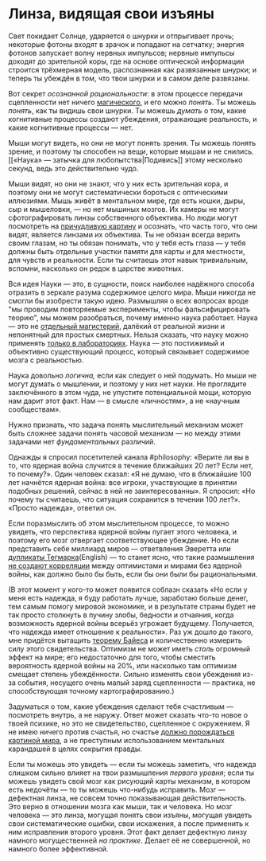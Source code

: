 # Линза, видящая свои изъяны
Свет покидает Солнце, ударяется о шнурки и отпрыгивает прочь; некоторые фотоны входят в зрачок и попадают на сетчатку; энергия фотонов запускает волну нервных импульсов; нервные импульсы доходят до зрительной коры, где на основе оптической информации строится трёхмерная модель, распознанная как развязанные шнурки; и теперь ты убеждён в том, что твои шнурки и в самом деле развязаны. 

Вот секрет *осознанной рациональности*: в этом процессе передачи сцепленности нет ничего [магического][1], и его можно *понять*. Ты можешь *понять*, как ты видишь свои шнурки. Ты можешь *думать* о том, какие когнитивные процессы создают убеждения, отражающие реальность, и какие когнитивные процессы — нет. 

Мыши могут видеть, но они не могут понять зрения. Ты можешь понять зрение, и поэтому ты способен на вещи, которые мышам и не снились. [[«Наука» — затычка для любопытства|Подивись]] этому несколько секунд, ведь это действительно чудо. 

Мыши видят, но они не знают, что у них есть зрительная кора, и поэтому они не могут систематически бороться с оптическими иллюзиями. Мышь живёт в ментальном мире, где есть кошки, дыры, сыр и мышеловки, — но нет мышиных мозгов. Их камеры не могут сфотографировать линзы собственного объектива. Но люди могут посмотреть на [причудливую картину][3] и осознать, что часть того, что они видят, является линзами их объектива. Ты не обязан всегда верить своим глазам, но ты обязан понимать, что у тебя есть глаза — у тебя должны быть отдельные участки памяти для карты и для местности, для чувств и реальности. Если ты считаешь этот навык тривиальным, вспомни, насколько он редок в царстве животных. 

Вся идея Науки — это, в сущности, поиск наиболее надёжного способа отразить в зеркале разума содержимое целого мира. Мыши никогда не смогли бы изобрести такую идею. Размышляя о всех вопросах вроде "мы проводим повторяемые эксперименты, чтобы фальсифицировать теорию", мы можем разобраться, почему именно наука работает. Наука — это не [отдельный магистерий][4], далёкий от реальной жизни и непонятный для простых смертных. Нельзя сказать, что науку можно применять [только в лабораториях][5]. Наука — это постижимый и объективно существующий процесс, который связывает содержимое мозга с реальностью.

Наука довольно *логична,* если как следует о ней подумать. Но мыши не могут думать о мышлении, и поэтому у них нет науки. Не проглядите заключённого в этом чуда, не упустите потенциальной мощи, которую нам дарит этот факт. Нам — в смысле «личностям», а не «научным сообществам». 

Нужно признать, что задача понять мыслительный механизм может быть сложнее задачи понять часовой механизм — но между этими задачами нет *фундаментальных* различий. 

Однажды я спросил посетителей канала #philosophy: «Верите ли вы в то, что ядерная война случится в течение ближайших 20 лет? Если нет, то почему?». Один человек сказал: «Я не думаю, что в ближайшие 100 лет начнётся ядерная война: все игроки, участвующие в принятии подобных решений, сейчас в ней не заинтересованны». Я спросил: «Но почему ты считаешь, что ситуация сохранится в течении 100 лет?». «Просто надежда», ответил он. 

Если поразмыслить об этом мыслительном процессе, то можно увидеть, что перспектива ядерной войны пугает этого человека, и поэтому его мозг отвергает соответствующее убеждение. Но если представить себе миллиард миров — ответвления Эверетта или [дупликаты Тегмарка][6](English) — то станет ясно, что такие размышления [не создают корреляции][7] между оптимистами и мирами без ядерной войны, как должно было бы быть, если бы они были бы рациональными. 

(В этот момент у кого-то может появится соблазн сказать «Но если у меня есть надежда, я буду работать лучше, заработаю больше денег, тем самым помогу мировой экономике, и в результате страны будет не так просто столкнуть в пучину злобы, бедности и отчаяния, когда возможность ядерной войны всерьёз угрожает будущему. Получается, что надежда имеет отношение к реальности». Раз уж дошло до такого, мне придётся вытащить [теорему Байеса][8] и количественно измерить силу этого свидетельства. Оптимизм не может иметь *столь* огромный эффект на мире; его недостаточно для того, чтобы сместить вероятность ядерной войны на 20%, или насколько там оптимизм смещает степень убеждённости. Сильно изменять свои убеждения из-за события, несущего очень малый заряд сцепленности — практика, не способствующая точному картографированию.) 

Задуматься о том, какие убеждения сделают тебя счастливым — посмотреть внутрь, а не наружу. Ответ может сказать что-то новое о твоей психике, но это не свидетельство, сцепленное с окружением. Я не имею ничего против счастья, но счастье [должно порождаться картиной мира][9], а не преступным использованием ментальных карандашей в целях сокрытия правды. 

Если ты можешь это увидеть — если ты можешь заметить, что надежда слишком сильно влияет на твои размышления *первого уровня*; если ты можешь увидеть свой мозг как рисующий карты механизм, в котором есть недочёты — то ты можешь что-нибудь исправить. Мозг — дефектная линза, не совсем точно показывающая действительность. Это верно в отношении мозга как мыши, так и человека. Но мозг человека — это линза, могущая понять свои изъяны, могущая увидеть свои систематические ошибки, свои искажения, а после применить к ним исправления второго уровня. Этот факт делает дефектную линзу намного могущественней *на практике*. Делает её не совершенной, но намного более эффективной.

 [1]: /w/%D0%A2%D0%B0%D0%B8%D0%BD%D1%81%D1%82%D0%B2%D0%B5%D0%BD%D0%BD%D1%8B%D0%B5_%D0%BE%D1%82%D0%B2%D0%B5%D1%82%D1%8B_%D0%BD%D0%B0_%D1%82%D0%B0%D0%B8%D0%BD%D1%81%D1%82%D0%B2%D0%B5%D0%BD%D0%BD%D1%8B%D0%B5_%D0%B2%D0%BE%D0%BF%D1%80%D0%BE%D1%81%D1%8B "Таинственные ответы на таинственные вопросы"
 [3]: http://www.richrock.com/gifs/optical-illusion-wheels-circles-rotating.png
 [4]: http://lesswrong.ru/w/%D0%9F%D1%80%D0%B5%D1%82%D0%B5%D0%BD%D0%B7%D0%B8%D1%8F_%D1%80%D0%B5%D0%BB%D0%B8%D0%B3%D0%B8%D0%B8_%D0%BD%D0%B0_%D0%BD%D0%B5%D0%BE%D0%BF%D1%80%D0%BE%D0%B2%D0%B5%D1%80%D0%B3%D0%B0%D0%B5%D0%BC%D0%BE%D1%81%D1%82%D1%8C "Претензия религии на неопровергаемость"
 [5]: http://lesswrong.ru/w/%D0%92%D0%BD%D0%B5_%D0%BB%D0%B0%D0%B1%D0%BE%D1%80%D0%B0%D1%82%D0%BE%D1%80%D0%B8%D0%B8
 [6]: http://arxiv.org/abs/astro-ph/0302131
 [7]: /w/%D0%A7%D1%82%D0%BE_%D1%82%D0%B0%D0%BA%D0%BE%D0%B5_%D1%81%D0%B2%D0%B8%D0%B4%D0%B5%D1%82%D0%B5%D0%BB%D1%8C%D1%81%D1%82%D0%B2%D0%BE "Что такое свидетельство"
 [8]: http://www.toehelp.ru/theory/ter_ver/1_6/ "Теорема Байеса"
 [9]: /w/%D0%9C%D0%BD%D0%B5_%D1%81%D0%B5%D0%B3%D0%BE%D0%B4%D0%BD%D1%8F_%D1%80%D0%B0%D1%86%D0%B8%D0%BE%D0%BD%D0%B0%D0%BB%D1%8C%D0%BD%D0%BE "Мне сегодня рационально"
